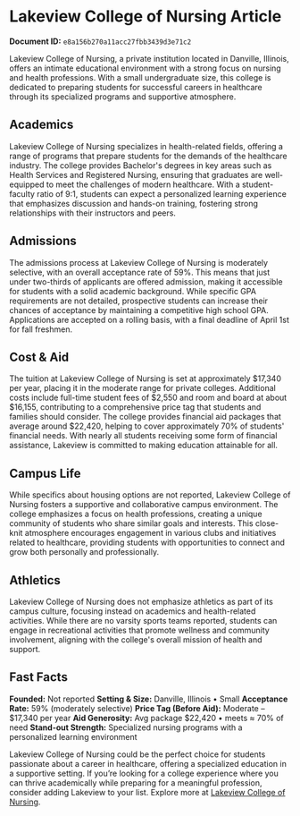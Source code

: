 # Lakeview College of Nursing Article

**Document ID:** `e8a156b270a11acc27fbb3439d3e71c2`

Lakeview College of Nursing, a private institution located in Danville, Illinois, offers an intimate educational environment with a strong focus on nursing and health professions. With a small undergraduate size, this college is dedicated to preparing students for successful careers in healthcare through its specialized programs and supportive atmosphere.

## Academics
Lakeview College of Nursing specializes in health-related fields, offering a range of programs that prepare students for the demands of the healthcare industry. The college provides Bachelor's degrees in key areas such as Health Services and Registered Nursing, ensuring that graduates are well-equipped to meet the challenges of modern healthcare. With a student-faculty ratio of 9:1, students can expect a personalized learning experience that emphasizes discussion and hands-on training, fostering strong relationships with their instructors and peers.

## Admissions
The admissions process at Lakeview College of Nursing is moderately selective, with an overall acceptance rate of 59%. This means that just under two-thirds of applicants are offered admission, making it accessible for students with a solid academic background. While specific GPA requirements are not detailed, prospective students can increase their chances of acceptance by maintaining a competitive high school GPA. Applications are accepted on a rolling basis, with a final deadline of April 1st for fall freshmen.

## Cost & Aid
The tuition at Lakeview College of Nursing is set at approximately $17,340 per year, placing it in the moderate range for private colleges. Additional costs include full-time student fees of $2,550 and room and board at about $16,155, contributing to a comprehensive price tag that students and families should consider. The college provides financial aid packages that average around $22,420, helping to cover approximately 70% of students' financial needs. With nearly all students receiving some form of financial assistance, Lakeview is committed to making education attainable for all.

## Campus Life
While specifics about housing options are not reported, Lakeview College of Nursing fosters a supportive and collaborative campus environment. The college emphasizes a focus on health professions, creating a unique community of students who share similar goals and interests. This close-knit atmosphere encourages engagement in various clubs and initiatives related to healthcare, providing students with opportunities to connect and grow both personally and professionally.

## Athletics
Lakeview College of Nursing does not emphasize athletics as part of its campus culture, focusing instead on academics and health-related activities. While there are no varsity sports teams reported, students can engage in recreational activities that promote wellness and community involvement, aligning with the college's overall mission of health and support.

## Fast Facts
**Founded:** Not reported
**Setting & Size:** Danville, Illinois • Small
**Acceptance Rate:** 59% (moderately selective)
**Price Tag (Before Aid):** Moderate – $17,340 per year
**Aid Generosity:** Avg package $22,420 • meets ≈ 70% of need
**Stand-out Strength:** Specialized nursing programs with a personalized learning environment

Lakeview College of Nursing could be the perfect choice for students passionate about a career in healthcare, offering a specialized education in a supportive setting. If you’re looking for a college experience where you can thrive academically while preparing for a meaningful profession, consider adding Lakeview to your list. Explore more at [Lakeview College of Nursing](https://www.petersons.com/college-search/lakeview-college-of-nursing-000_10001733.aspx).
